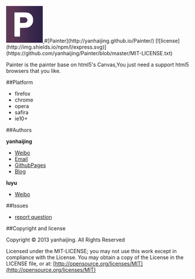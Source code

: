 <a href="http://yanhaijing.github.io/Painter/">
  <img src="./images/Painter.gif" width="100px">
</a>
#[Painter](http://yanhaijing.github.io/Painter/) [![license](http://img.shields.io/npm/l/express.svg)](https://github.com/yanhaijing/Painter/blob/master/MIT-LICENSE.txt)

Painter is the painter base on html5's Canvas,You just need a support html5 browsers that you like.

 

##Platform

* firefox
* chrome
* opera
* safira
* ie10+

##Authors

**yanhaijing**

- [Weibo](http://weibo.com/yanhaijing1234 "yanhaijing's Weibo")
- [Email](mailto:yanhaijing@yeah.net "yanhaijing's Email")
- [GithubPages](http://yanhaijing.github.io "yanhaijing's GithubPages")
- [Blog](http://www.cnblogs.com/yanhaijing/ "yanhaijing's Blog")

**luyu**

- [Weibo](http://weibo.com/wsluyu2011 "luyu's Weibo")

##Issues
- [report question](https://github.com/yanhaijing/Painter/issues "report question")

##Copyright and license

Copyright © 2013 yanhaijing. All Rights Reserved

Licensed under the MIT-LICENSE;
you may not use this work except in compliance with the License.
You may obtain a copy of the License in the LICENSE file, or at:
	[http://opensource.org/licenses/MIT](http://opensource.org/licenses/MIT)
